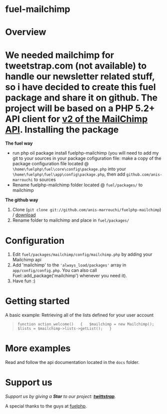 fuel-mailchimp
==============


Overview
=============================================
We needed mailchimp for tweetstrap.com (not available) to handle our newsletter related stuff, so i have decided to create this fuel package and share it on github.
The project will be based on a PHP 5.2+ API client for [v2 of the MailChimp API](http://apidocs.mailchimp.com/api/2.0/).
Installing the package
==================================
**The fuel way**

- run php oil package install fuelphp-mailchimp (you will need to add my git to your sources in your package cofiguration file: make a copy of the package configuration file located @ `\home\fuelphp\fuel\core\config\package.php` into your `\home\fuelphp\fuel\app\config\package.php`, then add `github.com/anis-marrouchi` to sources
- Rename fuelphp-mailchimp folder located @ `fuel/packages/` to mailchimp 

**The github way**

1. Clone (`git clone git://github.com/anis-marrouchi/fuelphp-mailchimp`) / [download](https://github.com/anis-marrouchi/fuelphp-mailchimp/archive/master.zip)
2. Rename folder to mailchimp and place in `fuel/packages/`

Configuration
==================================
1. Edit `fuel/packages/mailchimp/config/mailchimp.php` by adding your Mailchimp api
2. Add 'mailchimp' to the `'always_load/packages'` array in `app/config/config.php`. You can also call Fuel::add_package('mailchimp') whenever you need it).
3. Have fun :)

Getting started
=========================

A basic example: Retrieving all of the lists defined for your user account
> `function action_welcome()  
> {  
>   $mailchimp = new Mailchimp();  
> 	$lists = $mailchimp->lists->getList();  
> }`

More examples
=========================
Read and follow the api documentation located in the `docs` folder.

Support us
=============================================
*Support us by giving a **Star** to our project: **[twittstrap](https://github.com/twittstrap/twittstrap)**.*

A special thanks to the guys at [fuelphp](http://fuelphp.com/contribute/donate).

